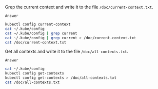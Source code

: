 Grep the current context and write it to the file `/doc/current-context.txt`.

`Answer`
```bash
kubectl config current-context
cat ~/.kube/config
cat ~/.kube/config | grep current
cat ~/.kube/config | grep current > /doc/current-context.txt
cat /doc/current-context.txt
```

Get all contexts and write it to the file `/doc/all-contexts.txt`.

`Answer`
```bash
cat ~/.kube/config
kubectl config get-contexts
kubectl config get-contexts > /doc/all-contexts.txt
cat /doc/all-contexts.txt
```